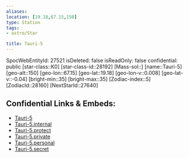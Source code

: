 ```yaml
---
aliases: 
location: [19.18,67.15,150]
type: Station
tags:
- astro/Star

title: Tauri-5
---
```

SpocWebEntityId: 27521
isDeleted: false
isReadOnly: false
confidential: public
[star-class::K0]
[star-class-id::28192]
[Mass-sol::]
[name::Tauri-5]
[geo-alt::150]
[geo-lon::67.15]
[geo-lat::19.18]
[geo-lon-v::0.008]
[geo-lat-v::-0.04]
[bright-min::35]
[bright-max::35]
[Zodiac-index::5]
[ZodiacId::28160]
[NextStarId::27640]



## Confidential Links & Embeds: 
- [Tauri-5](../../../_public/astro/Star/Tauri-5.md) 
- [Tauri-5.internal](../../../_internal/astro/Star/Tauri-5.internal.md) 
- [Tauri-5.protect](../../../_protect/astro/Star/Tauri-5.protect.md) 
- [Tauri-5.private](../../../_private/astro/Star/Tauri-5.private.md) 
- [Tauri-5.personal](../../../_personal/astro/Star/Tauri-5.personal.md) 
- [Tauri-5.secret](../../../_secret/astro/Star/Tauri-5.secret.md) 
